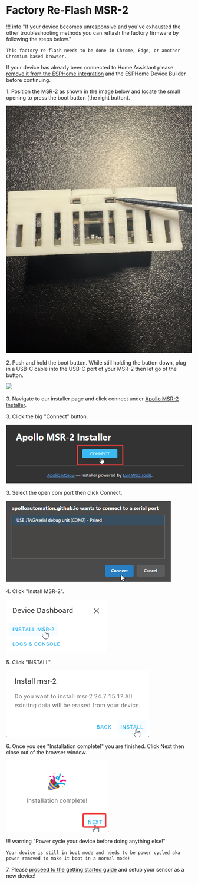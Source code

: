 # Factory Re-Flash MSR-2

!!! info "If your device becomes unresponsive and you've exhausted the other troubleshooting methods you can reflash the factory firmware by following the steps below."

    This factory re-flash needs to be done in Chrome, Edge, or another Chromium based browser.

If your device has already been connected to Home Assistant please <a href="https://wiki.apolloautomation.com/products/general/troubleshooting/removing-device-from-home-assistant" target="_blank" rel="noreferrer nofollow noopener">remove it from the ESPHome integration</a> and the ESPHome Device Builder before continuing.

1\. Position the MSR-2 as shown in the image below and locate the small opening to press the boot button (the right button).

![](assets/msr-2-boot-button.jpg)

2\. Push and hold the boot button. While still holding the button down, plug in a USB-C cable into the USB-C port of your MSR-2 then let go of the button.

![](assets/air-1-boot-button.jpg)

3\. Navigate to our installer page and click connect under <a href="https://apolloautomation.github.io/MSR-2/" target="_blank" rel="noreferrer nofollow noopener">Apollo MSR-2 Installer</a>.

3\. Click the big "Connect" button.

![](assets/msr-2-reflash-pic-1.png)

3\. Select the open com port then click Connect.

![](assets/msr-2-reflash-pic-2.png)

4\. Click "Install MSR-2".

![](assets/msr-2-reflash-pic-3.png)

5\. Click "INSTALL".

![](assets/msr-2-reflash-pic-4.png)

6\. Once you see "Installation complete!" you are finished. Click Next then close out of the browser window.

![](../../air1/troubleshooting/assets/air-1-reflash-pic-5.png)

!!! warning "Power cycle your device before doing anything else!"

    Your device is still in boot mode and needs to be power cycled aka power removed to make it boot in a normal mode!

7\. Please <a href="https://wiki.apolloautomation.com/products/general/setup/getting-started-air1/" target="_blank" rel="noreferrer nofollow noopener">proceed to the getting started guide</a> and setup your sensor as a new device!